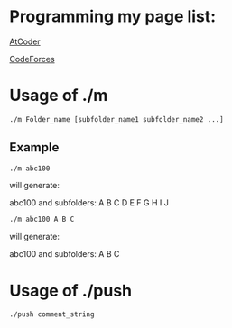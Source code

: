 # Programming my page list: 

[AtCoder](https://atcoder.jp/users/ruanluyu)

[CodeForces](https://codeforces.com/profile/ruanluyu)

# Usage of ./m

```cmd
./m Folder_name [subfolder_name1 subfolder_name2 ...]
```
## Example 
```cmd
./m abc100
```
will generate: 

abc100 and subfolders: A B C D E F G H I J

```cmd
./m abc100 A B C
```
will generate: 

abc100 and subfolders: A B C

# Usage of ./push
```cmd
./push comment_string
```


